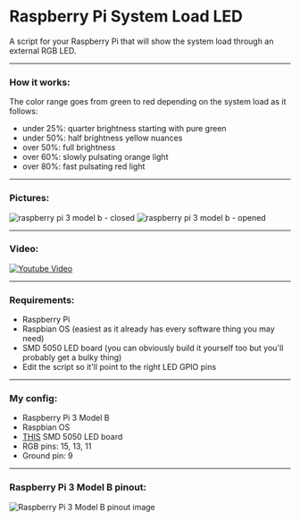 # Raspberry Pi System Load LED
A script for your Raspberry Pi that will show the system load through an external RGB LED.

--------------------------------------------------------------------------------

### How it works:
The color range goes from green to red depending on the system load as it follows:
 - under 25%: quarter brightness starting with pure green
 - under 50%: half brightness yellow nuances
 - over 50%: full brightness
 - over 60%: slowly pulsating orange light
 - over 80%: fast pulsating red light

--------------------------------------------------------------------------------

### Pictures:
![raspberry pi 3 model b - closed](https://github.com/blchinezu/rpi-system-load-led/blob/master/IMG_20180131_214042.jpg?raw=true)
![raspberry pi 3 model b - opened](https://github.com/blchinezu/rpi-system-load-led/blob/master/IMG_20180131_214209.jpg?raw=true)

--------------------------------------------------------------------------------

### Video:
[![Youtube Video](https://i.ytimg.com/vi/9k0FLhkswZg/hqdefault.jpg?sqp=-oaymwEXCPYBEIoBSFryq4qpAwkIARUAAIhCGAE=&rs=AOn4CLAo_DoDWDPisInGwgvv96DGJtch2g)](https://www.youtube.com/watch?v=9k0FLhkswZg)

--------------------------------------------------------------------------------

### Requirements:
 - Raspberry Pi
 - Raspbian OS (easiest as it already has every software thing you may need)
 - SMD 5050 LED board (you can obviously build it yourself too but you'll probably get a bulky thing)
 - Edit the script so it'll point to the right LED GPIO pins

--------------------------------------------------------------------------------

### My config:
 - Raspberry Pi 3 Model B
 - Raspbian OS
 - [THIS](https://www.aliexpress.com/item/3-Colour-RGB-SMD-LED-Module-5050-full-color-Pwm-tri-color-LED-For-Arduino-MCU/32818529969.html) SMD 5050 LED board
 - RGB pins: 15, 13, 11
 - Ground pin: 9

--------------------------------------------------------------------------------

### Raspberry Pi 3 Model B pinout:
![Raspberry Pi 3 Model B pinout image](https://docs.microsoft.com/en-us/windows/iot-core/media/pinmappingsrpi/rp2_pinout.png)
